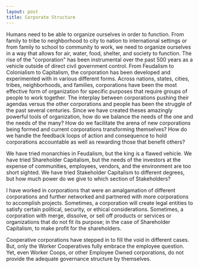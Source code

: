 ```yaml
---
layout: post
title: Corporate Structure
---
```


Humans need to be able to organize ourselves in order to function.  From family to tribe to neighborhood to city to nation to international settings or from family to school to community to work, we need to organize ourselves in a way that allows for air, water, food, shelter, and society to function.  The rise of the "corporation" has been instrumental over the past 500 years as a vehicle outside of direct civil government control.  From Feudalism to Colonialism to Capitalism, the corporation has been developed and experimented with in various different forms.  Across nations, states, cities, tribes, neighborhoods, and families, corporations have been the most effective form of organization for specific purposes that require groups of people to work together.  The interplay between corporations pushing their agendas versus the other corporations and people has been the struggle of the past several centuries.  Since we have created theses amazingly powerful tools of organization, how do we balance the needs of the one and the needs of the many?  How do we facilitate the arena of new corporations being formed and current corporations transforming themselves?  How do we handle the feedback loops of action and consequence to hold corporations accountable as well as rewarding those that benefit others?

We have tried monarchies in Feudalism, but the king is a flawed vehicle.  We have tried Shareholder Capitalism, but the needs of the investors at the expense of communities, employees, vendors, and the environment are too short sighted.  We have tried Stakeholder Capitalism to different degrees, but how much power do we give to which section of Stakeholders?  

I have worked in corporations that were an amalgamation of different corporations and further networked and partnered with more corporations to accomplish projects.  Sometimes, a corporation will create legal entities to satisfy certain political, security, or ethical considerations.  Sometimes, a corporation with merge, dissolve, or sell off products or services or organizations that do not fit its purpose; in the case of Shareholder Capitalism, to make profit for the shareholders.

Cooperative corporations have stepped in to fill the void in different cases.  But, only the Worker Cooperatives fully embrace the employee question.  Yet, even Worker Coops, or other Employee Owned corporations, do not provide the adequate governance structure by themselves.  

